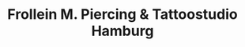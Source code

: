 ---
title: "Frollein M. Piercing & Tattoostudio Hamburg"
url: /hamburg/frollein-m-piercing-und-tattoostudio-hamburg/
shop: Tattoo
---